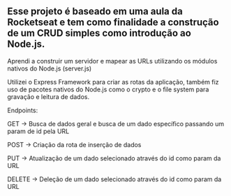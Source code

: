 ## Esse projeto é baseado em uma aula da Rocketseat e tem como finalidade a construção de um CRUD simples como introdução ao Node.js.

Aprendi a construir um servidor e mapear as URLs utilizando os módulos nativos do Node.js (server.js)

Utilizei o Express Framework para criar as rotas da aplicação, também fiz uso de pacotes nativos do Node.js como o crypto e o file system para gravação e leitura de dados.

Endpoints:

GET -> Busca de dados geral e busca de um dado específico passando um param de id pela URL

POST -> Criação da rota de inserção de dados

PUT -> Atualização de um dado selecionado através do id como param da URL

DELETE -> Deleção de um dado selecionado através do id como param da URL
